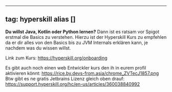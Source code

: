 
---
tag: hyperskill
alias []
---

**Du willst Java, Kotlin oder Python lernen?**
Dann ist es ratsam vor Spigot erstmal die Basics zu verstehen. Hierzu ist der Hyperskill Kurs zu empfehlen da er dir alles von den Basics bis zu JVM Internals erklären kann, je nachdem was du wissen willst.

Link zum Kurs: https://hyperskill.org/onboarding

Es gibt auch noch einen web Entwickler kurs den ih in eurem profil aktivieren könnt: https://rice.by.devs-from.asia/chrome_ZVTecJ1857.png
Btw gibt es ne gratis Jetbrains Lizenz gleich oben drauf:
 <https://support.hyperskill.org/hc/en-us/articles/360038840992>
